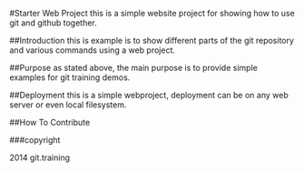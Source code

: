 #Starter Web Project
this is a simple website project for showing how to use git and github together.

##Introduction
this is example is to show different parts of the git repository and various commands using a web project.

##Purpose
as stated above, the main purpose is to provide simple examples for git training demos.

##Deployment
this is a simple webproject, deployment can be on any web server or even local filesystem.

##How To Contribute

###copyright 

2014 git.training